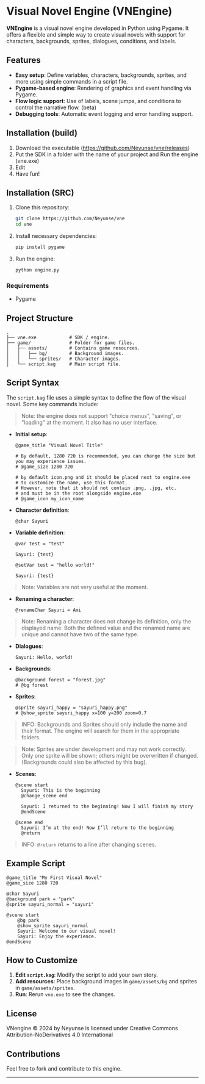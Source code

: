 # Visual Novel Engine (VNEngine)

**VNEngine** is a visual novel engine developed in Python using Pygame. It offers a flexible and simple way to create visual novels with support for characters, backgrounds, sprites, dialogues, conditions, and labels.

## Features

- **Easy setup**: Define variables, characters, backgrounds, sprites, and more using simple commands in a script file.
- **Pygame-based engine**: Rendering of graphics and event handling via Pygame.
- **Flow logic support**: Use of labels, scene jumps, and conditions to control the narrative flow. (beta)
- **Debugging tools**: Automatic event logging and error handling support.

## Installation (build)

1. Download the executable (https://github.com/Neyunse/vne/releases)
2. Put the SDK in a folder with the name of your project and Run the engine (vne.exe)
3. Edit
4. Have fun!

## Installation (SRC)

1. Clone this repository:
   ```bash
   git clone https://github.com/Neyunse/vne
   cd vne
   ```

2. Install necessary dependencies:
   ```bash
   pip install pygame
   ```

3. Run the engine:
   ```bash
   python engine.py
   ```
### Requirements

* Pygame

## Project Structure

```plaintext
.
├── vne.exe            # SDK / engine.
├── game/              # Folder for game files.
│   ├── assets/        # Contains game resources.
│   │   ├── bg/        # Background images.
│   │   └── sprites/   # Character images.
│   └── script.kag     # Main script file.
```

## Script Syntax

The `script.kag` file uses a simple syntax to define the flow of the visual novel. Some key commands include:

>Note: the engine does not support "choice menus", "saving", or "loading" at the moment. It also has no user interface.

- **Initial setup**:
  ```plaintext
  @game_title "Visual Novel Title"
  
  # By default, 1280 720 is recommended, you can change the size but you may experience issues.
  # @game_size 1280 720

  # by default icon.png and it should be placed next to engine.exe
  # to customize the name, use this format.
  # However, note that it should not contain .png, .jpg, etc.
  # and must be in the root alongside engine.exe
  # @game_icon my_icon_name
  ```

- **Character definition**:
  ```plaintext
  @char Sayuri
  ```

- **Variable definition**:
  ```plaintext
  @var test = "test"

  Sayuri: {test}

  @setVar test = "hello world!"

  Sayuri: {test}
  ```

> Note: Variables are not very useful at the moment.

- **Renaming a character**:
  ```plaintext
  @renameChar Sayuri = Ami
  ```
> Note: Renaming a character does not change its definition, only the displayed name. Both the defined value and the renamed name are unique and cannot have two of the same type.

- **Dialogues**:
  ```plaintext
  Sayuri: Hello, world!
  ```

- **Backgrounds**:
  ```plaintext
  @background forest = "forest.jpg"
  # @bg forest
  ```

- **Sprites**:
  ```plaintext
  @sprite sayuri_happy = "sayuri_happy.png"
  # @show_sprite sayuri_happy x=100 y=200 zoom=0.7
  ```
>INFO: Backgrounds and Sprites should only include the name and their format. The engine will search for them in the appropriate folders.

>Note: Sprites are under development and may not work correctly. Only one sprite will be shown; others might be overwritten if changed. (Backgrounds could also be affected by this bug).

- **Scenes**:
  ```plaintext
  @scene start
    Sayuri: This is the beginning
    @change_scene end

    Sayuri: I returned to the beginning! Now I will finish my story
    @endScene

  @scene end
    Sayuri: I’m at the end! Now I’ll return to the beginning
    @return
  ```

>INFO: `@return` returns to a line after changing scenes.

## Example Script

```plaintext
@game_title "My First Visual Novel"
@game_size 1280 720

@char Sayuri
@background park = "park"
@sprite sayuri_normal = "sayuri"

@scene start
    @bg park
    @show_sprite sayuri_normal
    Sayuri: Welcome to our visual novel!
    Sayuri: Enjoy the experience.
@endScene
```

## How to Customize

1. **Edit `script.kag`**: Modify the script to add your own story.
2. **Add resources**: Place background images in `game/assets/bg` and sprites in `game/assets/sprites`.
3. **Run**: Rerun `vne.exe` to see the changes.

## License

VNengine © 2024 by Neyunse is licensed under Creative Commons Attribution-NoDerivatives 4.0 International

## Contributions

Feel free to fork and contribute to this engine.

---